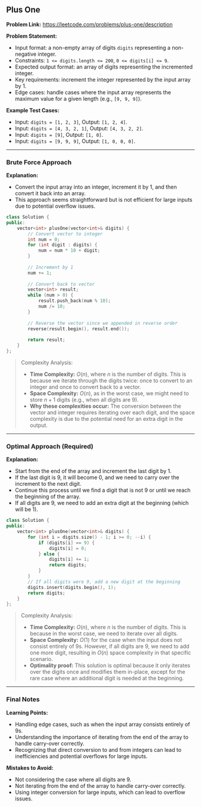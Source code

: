 ## Plus One
**Problem Link:** https://leetcode.com/problems/plus-one/description

**Problem Statement:**
- Input format: a non-empty array of digits `digits` representing a non-negative integer.
- Constraints: `1 <= digits.length <= 200`, `0 <= digits[i] <= 9`.
- Expected output format: an array of digits representing the incremented integer.
- Key requirements: increment the integer represented by the input array by 1.
- Edge cases: handle cases where the input array represents the maximum value for a given length (e.g., `[9, 9, 9]`).

**Example Test Cases:**
- Input: `digits = [1, 2, 3]`, Output: `[1, 2, 4]`.
- Input: `digits = [4, 3, 2, 1]`, Output: `[4, 3, 2, 2]`.
- Input: `digits = [9]`, Output: `[1, 0]`.
- Input: `digits = [9, 9, 9]`, Output: `[1, 0, 0, 0]`.

---

### Brute Force Approach
**Explanation:**
- Convert the input array into an integer, increment it by 1, and then convert it back into an array.
- This approach seems straightforward but is not efficient for large inputs due to potential overflow issues.

```cpp
class Solution {
public:
    vector<int> plusOne(vector<int>& digits) {
        // Convert vector to integer
        int num = 0;
        for (int digit : digits) {
            num = num * 10 + digit;
        }
        
        // Increment by 1
        num += 1;
        
        // Convert back to vector
        vector<int> result;
        while (num > 0) {
            result.push_back(num % 10);
            num /= 10;
        }
        
        // Reverse the vector since we appended in reverse order
        reverse(result.begin(), result.end());
        
        return result;
    }
};
```

> Complexity Analysis:
> - **Time Complexity:** $O(n)$, where $n$ is the number of digits. This is because we iterate through the digits twice: once to convert to an integer and once to convert back to a vector.
> - **Space Complexity:** $O(n)$, as in the worst case, we might need to store $n+1$ digits (e.g., when all digits are 9).
> - **Why these complexities occur:** The conversion between the vector and integer requires iterating over each digit, and the space complexity is due to the potential need for an extra digit in the output.

---

### Optimal Approach (Required)
**Explanation:**
- Start from the end of the array and increment the last digit by 1.
- If the last digit is 9, it will become 0, and we need to carry over the increment to the next digit.
- Continue this process until we find a digit that is not 9 or until we reach the beginning of the array.
- If all digits are 9, we need to add an extra digit at the beginning (which will be 1).

```cpp
class Solution {
public:
    vector<int> plusOne(vector<int>& digits) {
        for (int i = digits.size() - 1; i >= 0; --i) {
            if (digits[i] == 9) {
                digits[i] = 0;
            } else {
                digits[i] += 1;
                return digits;
            }
        }
        // If all digits were 9, add a new digit at the beginning
        digits.insert(digits.begin(), 1);
        return digits;
    }
};
```

> Complexity Analysis:
> - **Time Complexity:** $O(n)$, where $n$ is the number of digits. This is because in the worst case, we need to iterate over all digits.
> - **Space Complexity:** $O(1)$ for the case when the input does not consist entirely of 9s. However, if all digits are 9, we need to add one more digit, resulting in $O(n)$ space complexity in that specific scenario.
> - **Optimality proof:** This solution is optimal because it only iterates over the digits once and modifies them in-place, except for the rare case where an additional digit is needed at the beginning.

---

### Final Notes

**Learning Points:**
- Handling edge cases, such as when the input array consists entirely of 9s.
- Understanding the importance of iterating from the end of the array to handle carry-over correctly.
- Recognizing that direct conversion to and from integers can lead to inefficiencies and potential overflows for large inputs.

**Mistakes to Avoid:**
- Not considering the case where all digits are 9.
- Not iterating from the end of the array to handle carry-over correctly.
- Using integer conversion for large inputs, which can lead to overflow issues.